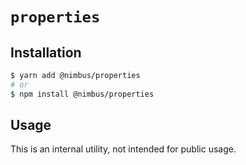 # `properties`

## Installation

```sh
$ yarn add @nimbus/properties
# or
$ npm install @nimbus/properties
```

## Usage

This is an internal utility, not intended for public usage.
